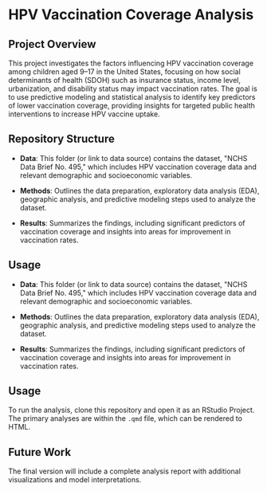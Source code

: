 # HPV Vaccination Coverage Analysis

## Project Overview

This project investigates the factors influencing HPV vaccination coverage among children aged 9–17 in the United States, focusing on how social determinants of health (SDOH) such as insurance status, income level, urbanization, and disability status may impact vaccination rates. The goal is to use predictive modeling and statistical analysis to identify key predictors of lower vaccination coverage, providing insights for targeted public health interventions to increase HPV vaccine uptake.

## Repository Structure

-   **Data**: This folder (or link to data source) contains the dataset, "NCHS Data Brief No. 495," which includes HPV vaccination coverage data and relevant demographic and socioeconomic variables.

-   **Methods**: Outlines the data preparation, exploratory data analysis (EDA), geographic analysis, and predictive modeling steps used to analyze the dataset.

-   **Results**: Summarizes the findings, including significant predictors of vaccination coverage and insights into areas for improvement in vaccination rates.

## Usage

-   **Data**: This folder (or link to data source) contains the dataset, "NCHS Data Brief No. 495," which includes HPV vaccination coverage data and relevant demographic and socioeconomic variables.

-   **Methods**: Outlines the data preparation, exploratory data analysis (EDA), geographic analysis, and predictive modeling steps used to analyze the dataset.

-   **Results**: Summarizes the findings, including significant predictors of vaccination coverage and insights into areas for improvement in vaccination rates.

## Usage

To run the analysis, clone this repository and open it as an RStudio Project. The primary analyses are within the `.qmd` file, which can be rendered to HTML.

## Future Work

The final version will include a complete analysis report with additional visualizations and model interpretations.

